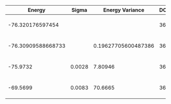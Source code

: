 | Energy             | Sigma  | Energy Variance     | DOF | Einf | Method                       | Reference |
|--------------------|--------|---------------------|-----|------|------------------------------|-----------|
| -76.320176597454   |        |                     | 36  | 0    | Exact diagonalization        | TODO: own code (ED) |
| -76.30909588668733 |        | 0.19627705600487386 | 36  | 0    | DMRG (bond dimension = 2048) | [code](https://github.com/varbench/methods/blob/main/scripts/J1J2/square_36_P_0.7/dmrg.sh) |
| -75.9732           | 0.0028 | 7.80946             | 36  | 0    | RBM (alpha = 1)              | TODO: own code (RBM) |
| -69.5699           | 0.0083 | 70.6665             | 36  | 0    | Jastrow baseline             | TODO: own code (Jastrow) |
